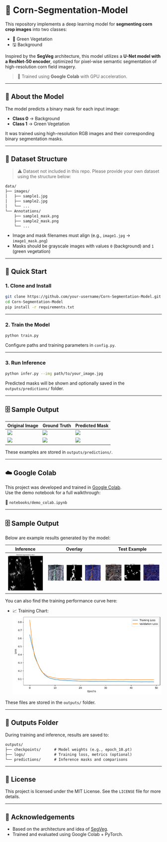 # 🌽 Corn-Segmentation-Model

This repository implements a deep learning model for **segmenting corn crop images** into two classes:
- 🌱 Green Vegetation  
- 🖫 Background  

Inspired by the **SegVeg** architecture, this model utilizes a **U-Net model with a ResNet-50 encoder**, optimized for pixel-wise semantic segmentation of high-resolution corn field imagery.

> 🚀 Trained using **Google Colab** with GPU acceleration.

---

## 🧐 About the Model

The model predicts a binary mask for each input image:
- **Class 0** → Background  
- **Class 1** → Green Vegetation  

It was trained using high-resolution RGB images and their corresponding binary segmentation masks.

---

## 📂 Dataset Structure

> ⚠️ Dataset not included in this repo. Please provide your own dataset using the structure below:

```
data/
├── images/
│   ├── sample1.jpg
│   ├── sample2.jpg
│   └── ...
└── Annotations/
    ├── sample1_mask.png
    ├── sample2_mask.png
    └── ...
```

- Image and mask filenames must align (e.g., `image1.jpg` → `image1_mask.png`)
- Masks should be grayscale images with values `0` (background) and `1` (green vegetation)

---

## 🚀 Quick Start

### 1. Clone and Install

```bash
git clone https://github.com/your-username/Corn-Segmentation-Model.git
cd Corn-Segmentation-Model
pip install -r requirements.txt
```

---

### 2. Train the Model

```bash
python train.py
```

Configure paths and training parameters in `config.py`.

---

### 3. Run Inference

```bash
python infer.py --img path/to/your_image.jpg
```

Predicted masks will be shown and optionally saved in the `outputs/predictions/` folder.

---

## 🗄️ Sample Output

| Original Image | Ground Truth | Predicted Mask |
|----------------|--------------|----------------|
| ![](outputs/predictions/sample1_img.jpg) | ![](outputs/predictions/sample1_gt.png) | ![](outputs/predictions/sample1_pred.png) |
| ![](outputs/predictions/sample2_img.jpg) | ![](outputs/predictions/sample2_gt.png) | ![](outputs/predictions/sample2_pred.png) |

These examples are stored in `outputs/predictions/`.

---

## ☁️ Google Colab

This project was developed and trained in [Google Colab](https://colab.research.google.com/).  
Use the demo notebook for a full walkthrough:

📓 `notebooks/demo_colab.ipynb`

---


## 🗄️ Sample Output

Below are example results generated by the model:

| Inference | Overlay | Test Example |
|-----------|---------|--------------|
| ![](outputs/corn_cro_prediction.png) | ![](outputs/infernce_on_test.png) | ![](outputs/test_infernce.png) |

You can also find the training performance curve here:

- 📈 Training Chart: ![](outputs/training_chart.png)

These files are stored in the `outputs/` folder.

---

## 📁 Outputs Folder

During training and inference, results are saved to:

```
outputs/
├── checkpoints/      # Model weights (e.g., epoch_10.pt)
├── logs/             # Training loss, metrics (optional)
└── predictions/      # Inference masks and comparisons
```

---

## 📃 License

This project is licensed under the MIT License. See the `LICENSE` file for more details.

---

## 🙌 Acknowledgements

- Based on the architecture and idea of [SegVeg](https://github.com/AussieWheat/SegVeg).
- Trained and evaluated using Google Colab + PyTorch.
